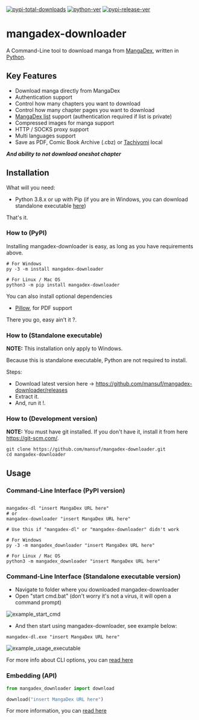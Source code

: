 [![pypi-total-downloads](https://img.shields.io/pypi/dm/mangadex-downloader?label=DOWNLOADS&style=for-the-badge)](https://pypi.org/project/mangadex-downloader)
[![python-ver](https://img.shields.io/pypi/pyversions/mangadex-downloader?style=for-the-badge)](https://pypi.org/project/mangadex-downloader)
[![pypi-release-ver](https://img.shields.io/pypi/v/mangadex-downloader?style=for-the-badge)](https://pypi.org/project/mangadex-downloader)

# mangadex-downloader

A Command-Line tool to download manga from [MangaDex](https://mangadex.org/), written in [Python](https://www.python.org/).

## Key Features

- Download manga directly from MangaDex 
- Authentication support
- Control how many chapters you want to download
- Control how many chapter pages you want to download
- [MangaDex list](https://mangadex.org/my/lists) support (authentication required if list is private)
- Compressed images for manga support
- HTTP / SOCKS proxy support
- Multi languages support
- Save as PDF, Comic Book Archive (.cbz) or [Tachiyomi](https://github.com/tachiyomiorg/tachiyomi) local

***And ability to not download oneshot chapter***

## Installation

What will you need:
- Python 3.8.x or up with Pip (if you are in Windows, you can download standalone executable [here](https://github.com/mansuf/mangadex-downloader/releases))

That's it.

### How to (PyPI)

Installing mangadex-downloader is easy, as long as you have requirements above.

```shell
# For Windows
py -3 -m install mangadex-downloader

# For Linux / Mac OS
python3 -m pip install mangadex-downloader
```

You can also install optional dependencies
- [Pillow](https://pypi.org/project/pillow/), for PDF support

There you go, easy ain't it ?.

### How to (Standalone executable)

**NOTE:** This installation only apply to Windows.

Because this is standalone executable, Python are not required to install.

Steps:
- Download latest version here -> https://github.com/mansuf/mangadex-downloader/releases
- Extract it.
- And, run it !.

### How to (Development version)

**NOTE:** You must have git installed. If you don't have it, install it from here https://git-scm.com/.

```shell
git clone https://github.com/mansuf/mangadex-downloader.git
cd mangadex-downloader
```

## Usage

### Command-Line Interface (PyPI version)

```shell

mangadex-dl "insert MangaDex URL here" 
# or
mangadex-downloader "insert MangaDex URL here" 

# Use this if "mangadex-dl" or "mangadex-downloader" didn't work

# For Windows
py -3 -m mangadex_downloader "insert MangaDex URL here" 

# For Linux / Mac OS
python3 -m mangadex_downloader "insert MangaDex URL here" 
```

### Command-Line Interface (Standalone executable version)

- Navigate to folder where you downloaded mangadex-downloader
- Open "start cmd.bat" (don't worry it's not a virus, it will open a command prompt)

![example_start_cmd](https://raw.githubusercontent.com/mansuf/mangadex-downloader/main/assets/example_start_cmd.png)

- And then start using mangadex-downloader, see example below:

```shell
mangadex-dl.exe "insert MangaDex URL here" 
```

![example_usage_executable](https://raw.githubusercontent.com/mansuf/mangadex-downloader/main/assets/example_usage_executable.png)

For more info about CLI options, you can [read here](https://mangadex-downloader.readthedocs.io/en/latest/cli_ref.html)

### Embedding (API)

```python
from mangadex_downloader import download

download("insert MangaDex URL here")
```

For more information, you can [read here](https://mangadex-downloader.readthedocs.io/en/stable/usage_api.html)

